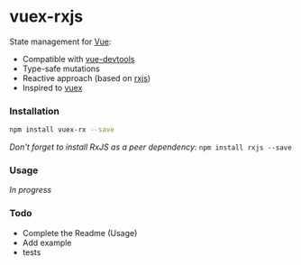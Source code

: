 # vuex-rxjs

State management for [Vue](https://github.com/vuejs/vue):
* Compatible with [vue-devtools](https://github.com/vuejs/vue-devtools)
* Type-safe mutations
* Reactive approach (based on [rxjs](https://github.com/ReactiveX/rxjs))
* Inspired to [vuex](https://github.com/vuejs/vuex) 



### Installation
```sh
npm install vuex-rx --save
```

_Don't forget to install RxJS as a peer dependency:_ `npm install rxjs --save`

### Usage
_In progress_


### Todo
* Complete the Readme (Usage)
* Add example
* tests
